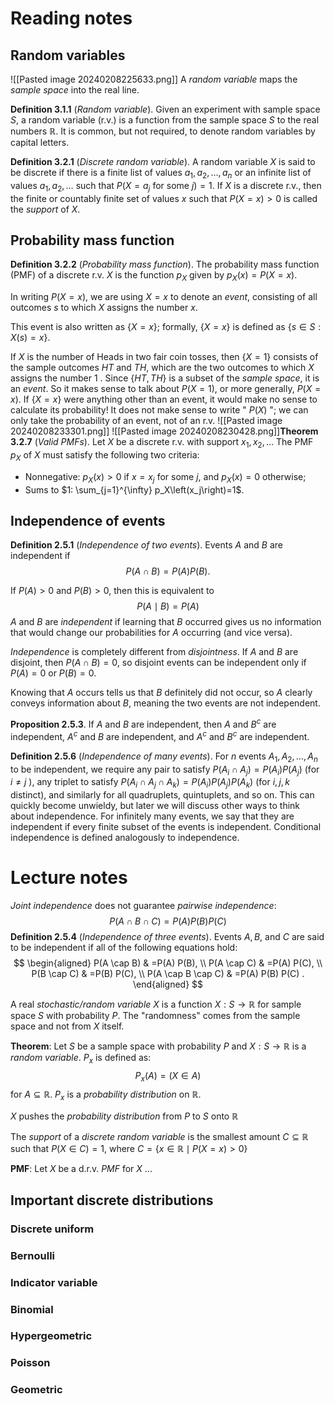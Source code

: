 # Reading notes

## Random variables
![[Pasted image 20240208225633.png]]
A *random variable* maps the *sample space* into the real line. 

**Definition 3.1.1** (*Random variable*). Given an experiment with sample space $S$, a random variable (r.v.) is a function from the sample space $S$ to the real numbers $\mathbb{R}$. It is common, but not required, to denote random variables by capital letters.

**Definition 3.2.1** (*Discrete random variable*). A random variable $X$ is said to be discrete if there is a finite list of values $a_1, a_2, \ldots, a_n$ or an infinite list of values $a_1, a_2, \ldots$ such that $P\left(X=a_j\right.$ for some $\left.j\right)=1$. If $X$ is a discrete r.v., then the finite or countably finite set of values $x$ such that $P(X=x)>0$ is called the *support* of $X$.

## Probability mass function

**Definition 3.2.2** (*Probability mass function*). The probability mass function (PMF) of a discrete r.v. $X$ is the function $p_X$ given by $p_X(x)=P(X=x)$. 

In writing $P(X=x)$, we are using $X=x$ to denote an *event*, consisting of all outcomes $s$ to which $X$ assigns the number $x$.

This event is also written as $\{X=x\}$; formally, $\{X=x\}$ is defined as $\{s \in S: X(s)=x\}$.

If $X$ is the number of Heads in two fair coin tosses, then $\{X=1\}$ consists of the sample outcomes $H T$ and $T H$, which are the two outcomes to which $X$ assigns the number 1 . Since $\{H T, T H\}$ is a subset of the *sample space*, it is an *event*. So it makes sense to talk about $P(X=1)$, or more generally, $P(X=x)$. If $\{X=x\}$ were anything other than an event, it would make no sense to calculate its probability! It does not make sense to write " $P(X)$ "; we can only take the probability of an event, not of an r.v.
![[Pasted image 20240208233301.png]]
![[Pasted image 20240208230428.png]]**Theorem 3.2.7** (*Valid PMFs*). Let $X$ be a discrete r.v. with support $x_1, x_2, \ldots$ 
The PMF $p_X$ of $X$ must satisfy the following two criteria:
- Nonnegative: $p_X(x)>0$ if $x=x_j$ for some $j$, and $p_X(x)=0$ otherwise;
- Sums to $1: \sum_{j=1}^{\infty} p_X\left(x_j\right)=1$.

## Independence of events
**Definition 2.5.1** (*Independence of two events*). Events $A$ and $B$ are independent if
$$
P(A \cap B)=P(A) P(B) .
$$

If $P(A)>0$ and $P(B)>0$, then this is equivalent to
$$
P(A \mid B)=P(A)
$$
$A$ and $B$ are *independent* if learning that $B$ occurred gives us no information that would change our probabilities for $A$ occurring (and vice versa).

 *Independence* is completely different from *disjointness*. If $A$ and $B$ are disjoint, then $P(A∩B) = 0$, so disjoint events can be independent only if $P(A) = 0$ or $P(B) = 0$. 
 
 Knowing that $A$ occurs tells us that $B$ definitely did not occur, so $A$ clearly conveys information about $B$, meaning the two events are not independent.

**Proposition 2.5.3**. If $A$ and $B$ are independent, then $A$ and $B^c$ are independent, $A^c$ and $B$ are independent, and $A^c$ and $B^c$ are independent.

**Definition 2.5.6** (*Independence of many events*). For $n$ events $A_1, A_2, \ldots, A_n$ to be independent, we require any pair to satisfy $P\left(A_i \cap A_j\right)=P\left(A_i\right) P\left(A_j\right)$ (for $i \neq j$ ), any triplet to satisfy $P\left(A_i \cap A_j \cap A_k\right)=P\left(A_i\right) P\left(A_j\right) P\left(A_k\right)$ (for $i, j, k$ distinct), and similarly for all quadruplets, quintuplets, and so on. This can quickly become unwieldy, but later we will discuss other ways to think about independence. For infinitely many events, we say that they are independent if every finite subset of the events is independent. Conditional independence is defined analogously to independence.
# Lecture notes



*Joint independence* does not guarantee *pairwise independence*:
$$
P(A\cap B\cap C)=P(A)P(B)
P(C)$$
**Definition 2.5.4** (*Independence of three events*). Events $A, B$, and $C$ are said to be independent if all of the following equations hold:
$$
\begin{aligned}
P(A \cap B) & =P(A) P(B), \\
P(A \cap C) & =P(A) P(C), \\
P(B \cap C) & =P(B) P(C), \\
P(A \cap B \cap C) & =P(A) P(B) P(C) .
\end{aligned}
$$




A real *stochastic/random variable* $X$ is a function $X:S\rightarrow \mathbb{R}$ for sample space $S$ with probability $P$. The "randomness" comes from the sample space and not from $X$ itself.

**Theorem**: Let $S$ be a sample space with probability $P$ and $X:S\rightarrow \mathbb{R}$ is a *random variable*. $P_x$ is defined as:
$$
P_x(A)=(X\in A)
$$
for $A\subseteq \mathbb{R}$. $P_x$ is a *probability distribution* on $\mathbb{R}$.

$X$ pushes the *probability distribution* from $P$ to $S$ onto $\mathbb{R}$

The *support* of a *discrete random variable* is the smallest amount $C\subseteq \mathbb{R}$ such that $P(X\in C)=1$, where $C=\{x\in \mathbb{R}\mid P(X=x)>0\}$

**PMF**: Let $X$ be a d.r.v. *PMF* for $X$ ...


## Important discrete distributions

### Discrete uniform

### Bernoulli

### Indicator variable
### Binomial

### Hypergeometric

### Poisson

### Geometric
